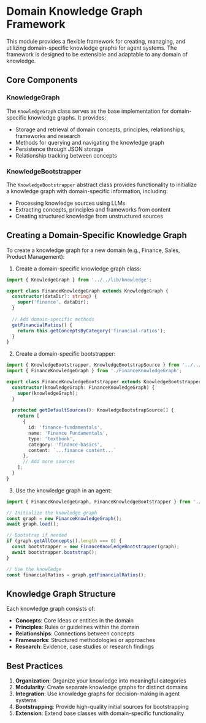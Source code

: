 # Domain Knowledge Graph Framework

This module provides a flexible framework for creating, managing, and utilizing domain-specific knowledge graphs for agent systems. The framework is designed to be extensible and adaptable to any domain of knowledge.

## Core Components

### KnowledgeGraph

The `KnowledgeGraph` class serves as the base implementation for domain-specific knowledge graphs. It provides:

- Storage and retrieval of domain concepts, principles, relationships, frameworks and research
- Methods for querying and navigating the knowledge graph
- Persistence through JSON storage
- Relationship tracking between concepts

### KnowledgeBootstrapper

The `KnowledgeBootstrapper` abstract class provides functionality to initialize a knowledge graph with domain-specific information, including:

- Processing knowledge sources using LLMs
- Extracting concepts, principles and frameworks from content
- Creating structured knowledge from unstructured sources

## Creating a Domain-Specific Knowledge Graph

To create a knowledge graph for a new domain (e.g., Finance, Sales, Product Management):

1. Create a domain-specific knowledge graph class:

```typescript
import { KnowledgeGraph } from '../../lib/knowledge';

export class FinanceKnowledgeGraph extends KnowledgeGraph {
  constructor(dataDir?: string) {
    super('finance', dataDir);
  }
  
  // Add domain-specific methods
  getFinancialRatios() {
    return this.getConceptsByCategory('financial-ratios');
  }
}
```

2. Create a domain-specific bootstrapper:

```typescript
import { KnowledgeBootstrapper, KnowledgeBootstrapSource } from '../../lib/knowledge';
import { FinanceKnowledgeGraph } from './FinanceKnowledgeGraph';

export class FinanceKnowledgeBootstrapper extends KnowledgeBootstrapper {
  constructor(knowledgeGraph: FinanceKnowledgeGraph) {
    super(knowledgeGraph);
  }
  
  protected getDefaultSources(): KnowledgeBootstrapSource[] {
    return [
      {
        id: 'finance-fundamentals',
        name: 'Finance Fundamentals',
        type: 'textbook',
        category: 'finance-basics',
        content: `...finance content...`
      },
      // Add more sources
    ];
  }
}
```

3. Use the knowledge graph in an agent:

```typescript
import { FinanceKnowledgeGraph, FinanceKnowledgeBootstrapper } from './knowledge';

// Initialize the knowledge graph
const graph = new FinanceKnowledgeGraph();
await graph.load();

// Bootstrap if needed
if (graph.getAllConcepts().length === 0) {
  const bootstrapper = new FinanceKnowledgeBootstrapper(graph);
  await bootstrapper.bootstrap();
}

// Use the knowledge
const financialRatios = graph.getFinancialRatios();
```

## Knowledge Graph Structure

Each knowledge graph consists of:

- **Concepts**: Core ideas or entities in the domain
- **Principles**: Rules or guidelines within the domain
- **Relationships**: Connections between concepts
- **Frameworks**: Structured methodologies or approaches
- **Research**: Evidence, case studies or research findings

## Best Practices

1. **Organization**: Organize your knowledge into meaningful categories
2. **Modularity**: Create separate knowledge graphs for distinct domains
3. **Integration**: Use knowledge graphs for decision-making in agent systems
4. **Bootstrapping**: Provide high-quality initial sources for bootstrapping
5. **Extension**: Extend base classes with domain-specific functionality 